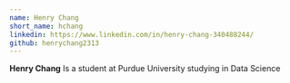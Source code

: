 ```yaml
---
name: Henry Chang
short_name: hchang
linkedin: https://www.linkedin.com/in/henry-chang-340488244/
github: henrychang2313
---
```


**Henry Chang** Is a student at Purdue University studying in Data Science 